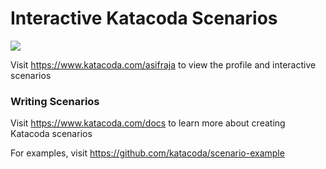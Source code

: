 # Interactive Katacoda Scenarios

[![](http://shields.katacoda.com/katacoda/asifraja/count.svg)](https://www.katacoda.com/asifraja "Get your profile on Katacoda.com")

Visit https://www.katacoda.com/asifraja to view the profile and interactive scenarios

### Writing Scenarios
Visit https://www.katacoda.com/docs to learn more about creating Katacoda scenarios

For examples, visit https://github.com/katacoda/scenario-example
